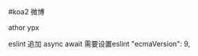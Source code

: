 <!--
 * @Author: your name
 * @Date: 2021-07-15 21:24:25
 * @LastEditTime: 2021-07-17 21:13:55
 * @LastEditors: Please set LastEditors
 * @Description: In User Settings Edit
 * @FilePath: /koa2-weibo-code/REDDME.md
-->#koa2 微博
athor ypx

eslint 追加 async await
 需要设置eslint "ecmaVersion": 9,
